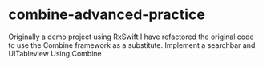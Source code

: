 # combine-advanced-practice

Originally a demo project using RxSwift
I have refactored the original code to use the Combine framework as a substitute.
Implement a searchbar and UITableview Using Combine
